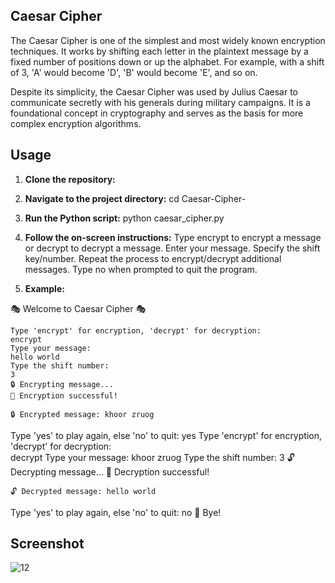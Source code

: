 ## Caesar Cipher

The Caesar Cipher is one of the simplest and most widely known encryption techniques. It works by shifting each letter in the plaintext message by a fixed number of positions down or up the alphabet. For example, with a shift of 3, 'A' would become 'D', 'B' would become 'E', and so on.

Despite its simplicity, the Caesar Cipher was used by Julius Caesar to communicate secretly with his generals during military campaigns. It is a foundational concept in cryptography and serves as the basis for more complex encryption algorithms.

## Usage

1. **Clone the repository:**

2. **Navigate to the project directory:**
cd Caesar-Cipher-

3. **Run the Python script:**
python caesar_cipher.py

4. **Follow the on-screen instructions:**
Type encrypt to encrypt a message or decrypt to decrypt a message.
Enter your message.
Specify the shift key/number.
Repeat the process to encrypt/decrypt additional messages.
Type no when prompted to quit the program.

5. **Example:**

🎭 Welcome to Caesar Cipher 🎭

	Type 'encrypt' for encryption, 'decrypt' for decryption:  
	encrypt
	Type your message: 
	hello world
	Type the shift number: 
	3
	🔒 Encrypting message...
	🎉 Encryption successful!

	🔒 Encrypted message: khoor zruog

Type 'yes' to play again, else 'no' to quit: 
	yes
	Type 'encrypt' for encryption, 'decrypt' for decryption:  
	decrypt
	Type your message: 
	khoor zruog
	Type the shift number: 
	3
	🔓 Decrypting message...
	🎉 Decryption successful!

	🔓 Decrypted message: hello world

Type 'yes' to play again, else 'no' to quit: 
	no
👋 Bye!

## Screenshot
![12](https://github.com/trupti142003/BYTEUPRISE_CS_03/assets/142775954/bb6af461-9e55-493a-a33f-eb499950a5d5)

